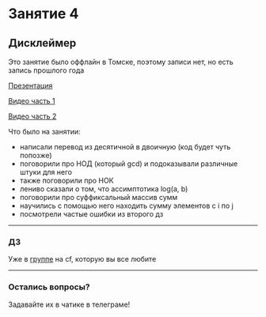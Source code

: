 # Занятие 4

## Дисклеймер
Это занятие было оффлайн в Томске, поэтому записи нет, но есть запись прошлого года

[Презентация](simple_algo_0.pdf)

[Видео часть 1](https://youtu.be/YwbwaheUKdk)

[Видео часть 2](https://youtu.be/9giceP6lyXE)

Что было на занятии:

* написали перевод из десятичной в двоичную (код будет чуть попозже)
* поговорили про НОД (который gcd) и подоказывали различные штуки для него
* также поговорили про НОК
* лениво сказали о том, что ассимптотика log(a, b)
* поговорили про суффиксальный массив сумм
* научились с помощью него находить сумму элементов с i по j
* посмотрели частые ошибки из второго дз

--- 
### ДЗ
Уже в [группе](https://codeforces.com/group/vYSXohK13V/contests) на cf, которую вы все любите

---
### Остались вопросы?
Задавайте их в чатике в телеграме!

